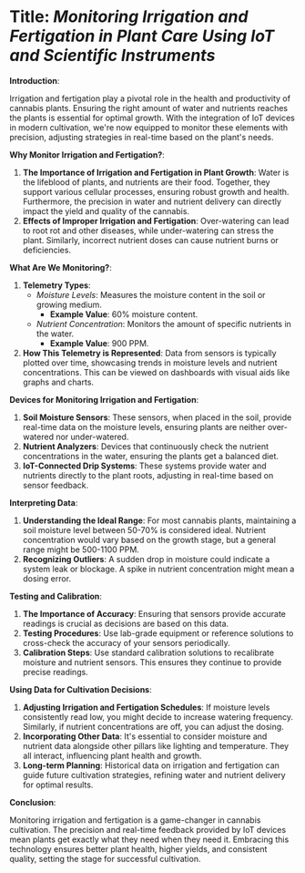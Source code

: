 # **Title**: *Monitoring Irrigation and Fertigation in Plant Care Using IoT and Scientific Instruments*

**Introduction**:

Irrigation and fertigation play a pivotal role in the health and productivity of cannabis plants. Ensuring the right amount of water and nutrients reaches the plants is essential for optimal growth. With the integration of IoT devices in modern cultivation, we're now equipped to monitor these elements with precision, adjusting strategies in real-time based on the plant's needs.

**Why Monitor Irrigation and Fertigation?**:

1. **The Importance of Irrigation and Fertigation in Plant Growth**: Water is the lifeblood of plants, and nutrients are their food. Together, they support various cellular processes, ensuring robust growth and health. Furthermore, the precision in water and nutrient delivery can directly impact the yield and quality of the cannabis.
2. **Effects of Improper Irrigation and Fertigation**: Over-watering can lead to root rot and other diseases, while under-watering can stress the plant. Similarly, incorrect nutrient doses can cause nutrient burns or deficiencies.

**What Are We Monitoring?**:

1. **Telemetry Types**:
    - *Moisture Levels*: Measures the moisture content in the soil or growing medium.
        - **Example Value**: 60% moisture content.
    - *Nutrient Concentration*: Monitors the amount of specific nutrients in the water.
        - **Example Value**: 900 PPM.
2. **How This Telemetry is Represented**: Data from sensors is typically plotted over time, showcasing trends in moisture levels and nutrient concentrations. This can be viewed on dashboards with visual aids like graphs and charts.

**Devices for Monitoring Irrigation and Fertigation**:

1. **Soil Moisture Sensors**: These sensors, when placed in the soil, provide real-time data on the moisture levels, ensuring plants are neither over-watered nor under-watered.
2. **Nutrient Analyzers**: Devices that continuously check the nutrient concentrations in the water, ensuring the plants get a balanced diet.
3. **IoT-Connected Drip Systems**: These systems provide water and nutrients directly to the plant roots, adjusting in real-time based on sensor feedback.

**Interpreting Data**:

1. **Understanding the Ideal Range**: For most cannabis plants, maintaining a soil moisture level between 50-70% is considered ideal. Nutrient concentration would vary based on the growth stage, but a general range might be 500-1100 PPM.
2. **Recognizing Outliers**: A sudden drop in moisture could indicate a system leak or blockage. A spike in nutrient concentration might mean a dosing error.

**Testing and Calibration**:

1. **The Importance of Accuracy**: Ensuring that sensors provide accurate readings is crucial as decisions are based on this data.
2. **Testing Procedures**: Use lab-grade equipment or reference solutions to cross-check the accuracy of your sensors periodically.
3. **Calibration Steps**: Use standard calibration solutions to recalibrate moisture and nutrient sensors. This ensures they continue to provide precise readings.

**Using Data for Cultivation Decisions**:

1. **Adjusting Irrigation and Fertigation Schedules**: If moisture levels consistently read low, you might decide to increase watering frequency. Similarly, if nutrient concentrations are off, you can adjust the dosing.
2. **Incorporating Other Data**: It's essential to consider moisture and nutrient data alongside other pillars like lighting and temperature. They all interact, influencing plant health and growth.
3. **Long-term Planning**: Historical data on irrigation and fertigation can guide future cultivation strategies, refining water and nutrient delivery for optimal results.

**Conclusion**:

Monitoring irrigation and fertigation is a game-changer in cannabis cultivation. The precision and real-time feedback provided by IoT devices mean plants get exactly what they need when they need it. Embracing this technology ensures better plant health, higher yields, and consistent quality, setting the stage for successful cultivation.